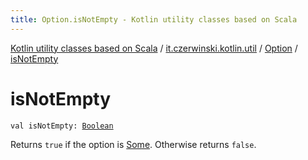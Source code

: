 ```yaml
---
title: Option.isNotEmpty - Kotlin utility classes based on Scala
---
```


[Kotlin utility classes based on Scala](../../index.html) / [it.czerwinski.kotlin.util](../index.html) / [Option](index.html) / [isNotEmpty](./is-not-empty.html)

# isNotEmpty

`val isNotEmpty: `[`Boolean`](https://kotlinlang.org/api/latest/jvm/stdlib/kotlin/-boolean/index.html)

Returns `true` if the option is [Some](../-some/index.html). Otherwise returns `false`.


